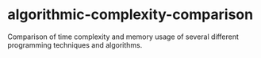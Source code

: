 # algorithmic-complexity-comparison
Comparison of time complexity and memory usage of several different programming techniques and algorithms.
